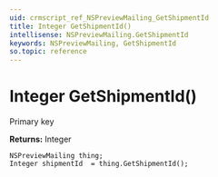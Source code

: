 ```yaml
---
uid: crmscript_ref_NSPreviewMailing_GetShipmentId
title: Integer GetShipmentId()
intellisense: NSPreviewMailing.GetShipmentId
keywords: NSPreviewMailing, GetShipmentId
so.topic: reference
---
```


# Integer GetShipmentId()

Primary key

**Returns:** Integer

```crmscript
NSPreviewMailing thing;
Integer shipmentId  = thing.GetShipmentId();
```

